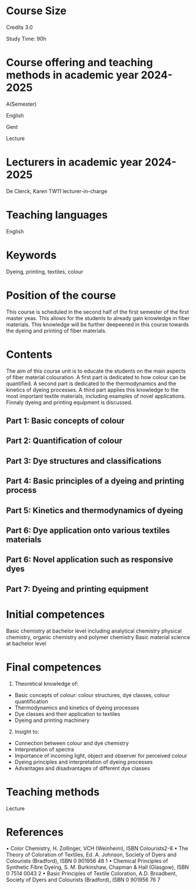 # Course Size

Credits 3.0

Study Time: 90h

# Course offering and teaching methods in academic year 2024-2025

A(Semester)

English

Gent

Lecture

# Lecturers in academic year 2024-2025

De Clerck, Karen     TW11        lecturer-in-charge

# Teaching languages 

English

# Keywords

Dyeing, printing, textiles, colour

# Position of the course

This course is scheduled in the second half of the first semester of the first master yeas. This allows for the students to already gain knowledge in fiber materials. This knowledge will be further deepeened in this course towards the dyeing and printing of fiber materials.

# Contents

The aim of this course unit is to educate the students on the main aspects of fiber material colouration. A first part is dedicated to how colour can be quantified. A second part is dedicated to the thermodynamics and the kinetics of dyeing processes. A third part applies this knowledge to the most important textile materials, including examples of novel applications. Finnaly dyeing and printing equipment is discussed.

## Part 1: Basic concepts of colour
## Part 2: Quantification of colour
## Part 3: Dye structures and classifications
## Part 4: Basic principles of a dyeing and printing process
## Part 5: Kinetics and thermodynamics of dyeing
## Part 6: Dye application onto various textiles materials
## Part 6: Novel application such as responsive dyes
## Part 7: Dyeing and printing equipment

# Initial competences

Basic chemistry at bachelor level including analytical chemistry physical chemistry, organic chemistry and polymer chemistry
Basic material science at bachelor level

# Final competences

1. Theoretical knowledge of:
- Basic concepts of colour: colour structures, dye classes, colour quantification
- Thermodynamics and kinetics of dyeing processes
- Dye classes and their application to textiles
- Dyeing and printing machinery

2. Insight to:
- Connection between colour and dye chemistry
- Interpretation of spectra
- Importance of incoming light, object and observer for perceived colour
- Dyeing principles and interpretation of dyeing processes
- Advantages and disadvantages of different dye classes

# Teaching methods

Lecture

# References

•  Color Chemistry, H. Zollinger, VCH (Weinheim), ISBN Colourists2-8
•  The Theory of Coloration of Textiles, Ed. A. Johnson, Society of Dyers and Colourists (Bradford), ISBN 0 901956 48 1
•  Chemical Principles of Synthetic Fibre Dyeing, S. M. Burkinshaw, Chapman & Hall (Glasgow), ISBN 0 7514 0043 2
•  Basic Principles of Textile Coloration, A.D. Broadbent, Society of Dyers and Colourists (Bradford), ISBN 0 901956 76 7